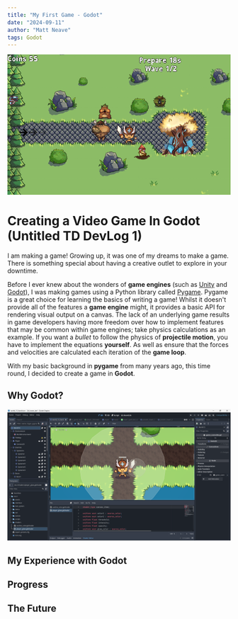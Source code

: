 ```yaml
---
title: "My First Game - Godot"
date: "2024-09-11"
author: "Matt Neave"
tags: Godot
---
```


![Untitled TD gameplay](images/td_0.png)

# Creating a Video Game In Godot (Untitled TD DevLog 1)

I am making a game! Growing up, it was one of my dreams to make a game. There is something special about having a creative outlet to explore in your downtime.

Before I ever knew about the wonders of **game engines** (such as [Unity](https://unity.com/) and [Godot](https://godotengine.org/)), I was making games using a Python library called [Pygame](https://www.pygame.org/news). Pygame is a great choice for learning the basics of writing a game! Whilst it doesn't provide all of the features a **game engine** might, it provides a basic API for rendering visual output on a canvas. The lack of an underlying game results in game developers having more freedom over how to implement features that may be common within game engines; take physics calculations as an example. If you want a *bullet* to follow the physics of **projectile motion**, you have to implement the equations **yourself**. As well as ensure that the forces and velocities are calculated each iteration of the **game loop**.

With my basic background in **pygame** from many years ago, this time round, I decided to create a game in **Godot**.

## Why Godot?

![Untitled TD gameplay](images/td_1.png)


## My Experience with Godot

## Progress


## The Future